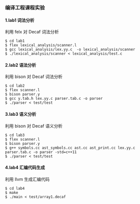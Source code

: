 ### 编译工程课程实验

#### 1.lab1 词法分析
利用 felx 对 Decaf 词法分析

```
$ cd lab1
$ flex lexical_analysis/scanner.l
$ gcc lexical_analysis/lex.yy.c  -o lexical_analysis/scanner
$ ./lexical_analysis/scanner < lexical_analysis/test.c
```

#### 2.lab2 语法分析
利用 bison 对 Decaf 词法分析

```
$ cd lab2
$ flex scanner.l
$ bison parser.y
$ gcc y.tab.h lex.yy.c parser.tab.c -o parser
$ ./parser < test/test
```

#### 3.lab3 语义分析
利用 bison 对 Decaf 语义分析

```
$ cd lab3
$ flex scanner.l
$ bison parser.y
$ g++ symbols.cc ast_symbols.cc ast.cc ast_print.cc lex.yy.c parser.tab.c -o parser -std=c++11
$ ./parser < test/test
```

#### 4.lab4 汇编代码生成
利用 llvm 生成汇编代码

```
$ cd lab4
$ make
$ ./main < test/array1.decaf
```
